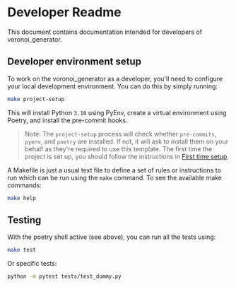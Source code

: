 # Developer Readme

This document contains documentation intended for developers of voronoi_generator.

## Developer environment setup

To work on the voronoi_generator as a developer, you'll need to configure your local development environment. You can do this by simply running:
```bash
make project-setup
```
This will install Python `3.10` using PyEnv, create a virtual environment using Poetry, and install the pre-commit hooks.

> Note: The `project-setup` process will check whether `pre-commits`, `pyenv`, and `poetry` are installed. If not, it will ask to install them on your behalf as they're required to use this template.
> The first time the project is set up, you should follow the instructions in [First time setup](#first-time-setup).


A Makefile is just a usual text file to define a set of rules or instructions to run which can be run using the `make` command. To see the available make commands:
```bash
make help
```

## Testing

With the poetry shell active (see above), you can run all the tests using:

```bash
make test
```

Or specific tests:

```bash
python -m pytest tests/test_dummy.py
